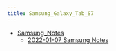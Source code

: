```yaml
---
title: Samsung_Galaxy_Tab_S7
---
```



- [Samsung_Notes](./Samsung_Notes/index.md)
    - [2022-01-07 Samsung Notes](./../../../../d/2022/01/07/ノートアプリ_Samsung_Notes_を使ってみた.md)




